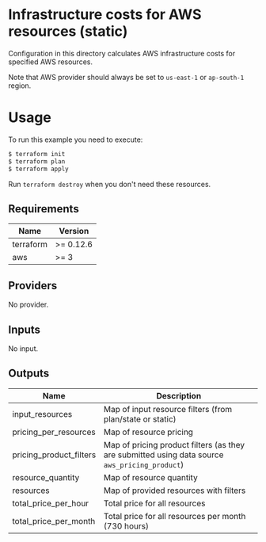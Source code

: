 # Infrastructure costs for AWS resources (static)

Configuration in this directory calculates AWS infrastructure costs for specified AWS resources.

Note that AWS provider should always be set to `us-east-1` or `ap-south-1` region.

# Usage

To run this example you need to execute:

```bash
$ terraform init
$ terraform plan
$ terraform apply
```

Run `terraform destroy` when you don't need these resources.

<!-- BEGINNING OF PRE-COMMIT-TERRAFORM DOCS HOOK -->
## Requirements

| Name | Version |
|------|---------|
| terraform | >= 0.12.6 |
| aws | >= 3 |

## Providers

No provider.

## Inputs

No input.

## Outputs

| Name | Description |
|------|-------------|
| input\_resources | Map of input resource filters (from plan/state or static) |
| pricing\_per\_resources | Map of resource pricing |
| pricing\_product\_filters | Map of pricing product filters (as they are submitted using data source `aws_pricing_product`) |
| resource\_quantity | Map of resource quantity |
| resources | Map of provided resources with filters |
| total\_price\_per\_hour | Total price for all resources |
| total\_price\_per\_month | Total price for all resources per month (730 hours) |

<!-- END OF PRE-COMMIT-TERRAFORM DOCS HOOK -->

